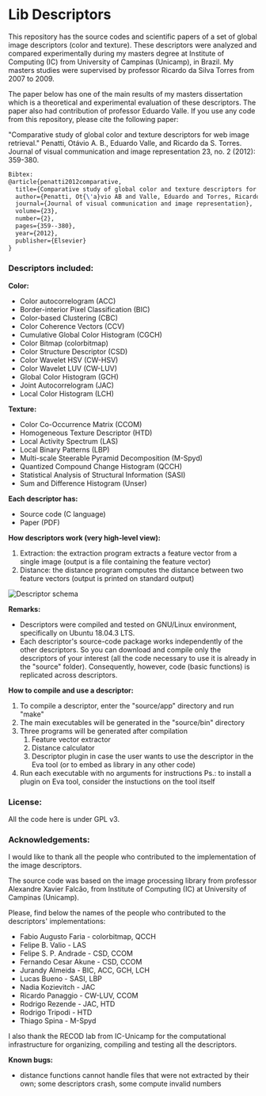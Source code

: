 # Lib Descriptors

This repository has the source codes and scientific papers of a set of global image descriptors (color and texture).
These descriptors were analyzed and compared experimentally during my masters degree at Institute of Computing (IC) from University of Campinas (Unicamp), in Brazil.
My masters studies were supervised by professor Ricardo da Silva Torres from 2007 to 2009.

The paper below has one of the main results of my masters dissertation which is a theoretical and experimental evaluation of these descriptors. The paper also had contribution of professor Eduardo Valle. 
If you use any code from this repository, please cite the following paper:

"Comparative study of global color and texture descriptors for web image retrieval." 
Penatti, Otávio A. B., Eduardo Valle, and Ricardo da S. Torres. 
Journal of visual communication and image representation 23, no. 2 (2012): 359-380.

```latex
Bibtex:
@article{penatti2012comparative,
  title={Comparative study of global color and texture descriptors for web image retrieval},
  author={Penatti, Ot{\'a}vio AB and Valle, Eduardo and Torres, Ricardo da S},
  journal={Journal of visual communication and image representation},
  volume={23},
  number={2},
  pages={359--380},
  year={2012},
  publisher={Elsevier}
}
```

### Descriptors included:
**Color:**
- Color autocorrelogram (ACC)
- Border-interior Pixel Classification (BIC)
- Color-based Clustering (CBC)
- Color Coherence Vectors (CCV)
- Cumulative Global Color Histogram (CGCH)
- Color Bitmap (colorbitmap)
- Color Structure Descriptor (CSD)
- Color Wavelet HSV (CW-HSV)
- Color Wavelet LUV (CW-LUV)
- Global Color Histogram (GCH)
- Joint Autocorrelogram (JAC)
- Local Color Histogram (LCH)

**Texture:**
- Color Co-Occurrence Matrix (CCOM)
- Homogeneous Texture Descriptor (HTD)
- Local Activity Spectrum (LAS)
- Local Binary Patterns (LBP)
- Multi-scale Steerable Pyramid Decomposition (M-Spyd)
- Quantized Compound Change Histogram (QCCH)
- Statistical Analysis of Structural Information (SASI)
- Sum and Difference Histogram (Unser)


**Each descriptor has:**
- Source code (C language)
- Paper (PDF)

**How descriptors work (very high-level view):**
1. Extraction: the extraction program extracts a feature vector from a single image (output is a file containing the feature vector)
2. Distance: the distance program computes the distance between two feature vectors (output is printed on standard output)

![Descriptor schema](https://github.com/otaviopenatti/libdescriptors/blob/initial-code-upload/descriptors_schema.png)

**Remarks:**
- Descriptors were compiled and tested on GNU/Linux environment, specifically on Ubuntu 18.04.3 LTS.
- Each descriptor's source-code package works independently of the other descriptors. So you can download and compile only the descriptors of your interest (all the code necessary to use it is already in the "source" folder). Consequently, however, code (basic functions) is replicated across descriptors.

**How to compile and use a descriptor:**
1. To compile a descriptor, enter the "source/app" directory and run "make"
2. The main executables will be generated in the "source/bin" directory
3. Three programs will be generated after compilation
	1. Feature vector extractor
	2. Distance calculator
	3. Descriptor plugin in case the user wants to use the descriptor in the Eva tool (or to embed as library in any other code)
4. Run each executable with no arguments for instructions
	Ps.: to install a plugin on Eva tool, consider the instuctions on the tool itself

### License:
All the code here is under GPL v3.

### Acknowledgements:
I would like to thank all the people who contributed to the implementation of the image descriptors.

The source code was based on the image processing library from professor Alexandre Xavier Falcão, from Institute of Computing (IC) at University of Campinas (Unicamp).

Please, find below the names of the people who contributed to the descriptors' implementations:
- Fabio Augusto Faria - colorbitmap, QCCH
- Felipe B. Valio - LAS
- Felipe S. P. Andrade - CSD, CCOM
- Fernando Cesar Akune - CSD, CCOM
- Jurandy Almeida - BIC, ACC, GCH, LCH
- Lucas Bueno - SASI, LBP
- Nadia Kozievitch - JAC
- Ricardo Panaggio - CW-LUV, CCOM
- Rodrigo Rezende - JAC, HTD
- Rodrigo Tripodi - HTD
- Thiago Spina - M-Spyd

I also thank the RECOD lab from IC-Unicamp for the computational infrastructure for organizing, compiling and testing all the descriptors.

**Known bugs:**
- distance functions cannot handle files that were not extracted by their own; some descriptors crash, some compute invalid numbers


